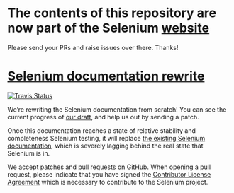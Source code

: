# The contents of this repository are now part of the Selenium [website](https://github.com/SeleniumHQ/site)
Please send your PRs and raise issues over there. Thanks!



# [Selenium documentation rewrite](https://seleniumhq.github.io/docs/) 
[![Travis Status](https://travis-ci.com/SeleniumHQ/docs.svg?branch=gh-pages)](//travis-ci.com/SeleniumHQ/docs/builds)

We’re rewriting the Selenium documentation from scratch!
You can see the current progress of [our draft](//seleniumhq.github.io/docs),
and help us out by sending a patch.

Once this documentation reaches
a state of relative stability and completeness Selenium testing,
it will replace [the existing Selenium documentation](http://docs.seleniumhq.org/docs/),
which is severely lagging
behind the real state that Selenium is in.

We accept patches and pull requests on GitHub.
When opening a pull request,
please indicate that you have signed the
[Contributor License Agreement](//spreadsheets.google.com/spreadsheet/viewform?hl=en_US&formkey=dFFjXzBzM1VwekFlOWFWMjFFRjJMRFE6MQ#gid=0)
which is necessary to contribute to the Selenium project.
